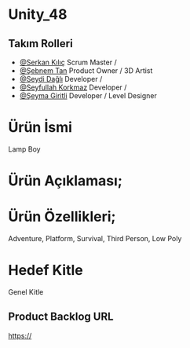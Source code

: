 # Unity_48

## Takım Rolleri

- [@Serkan Kılıç](https://www.) Scrum Master / 
- [@Şebnem Tan](https://www.) Product Owner / 3D Artist
- [@Seydi Dağlı](https://www.) Developer / 
- [@Seyfullah Korkmaz](https://www.) Developer / 
- [@Şeyma Giritli](https://www.) Developer / Level Designer


# Ürün İsmi
Lamp Boy

# Ürün Açıklaması;




# Ürün Özellikleri;

Adventure, Platform, Survival, Third Person, Low Poly


# Hedef Kitle
Genel Kitle

## Product Backlog URL
[https://](https://unity-48.atlassian.net/jira/core/projects/U48/summary?atlOrigin=eyJpIjoiNzM0MTE5YTFhYThmNGI0ZmI1MmNiMWMyMWYxOWExYTAiLCJwIjoiaiJ9)
